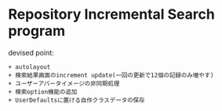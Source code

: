 # Repository Incremental Search program  

devised point:

	+ autolayout
	+ 検索結果画面のincrement update(一回の更新で12個の記録のみ増やす)
	+ ユーザーアバータイメージの非同期処理
    + 検索option機能の追加
	+ UserDefaultsに置ける自作クラスデータの保存 
